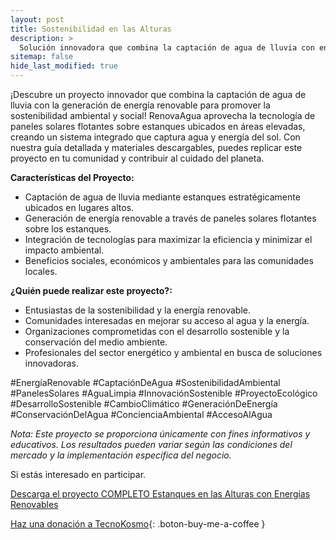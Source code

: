```yaml
---
layout: post
title: Sostenibilidad en las Alturas
description: >
  Solución innovadora que combina la captación de agua de lluvia con energía renovable para promover la sostenibilidad ambiental.
sitemap: false
hide_last_modified: true
---
```


¡Descubre un proyecto innovador que combina la captación de agua de lluvia con la generación de energía renovable para promover la sostenibilidad ambiental y social! RenovaAgua aprovecha la tecnología de paneles solares flotantes sobre estanques ubicados en áreas elevadas, creando un sistema integrado que captura agua y energía del sol. Con nuestra guía detallada y materiales descargables, puedes replicar este proyecto en tu comunidad y contribuir al cuidado del planeta.

**Características del Proyecto:**
- Captación de agua de lluvia mediante estanques estratégicamente ubicados en lugares altos.
- Generación de energía renovable a través de paneles solares flotantes sobre los estanques.
- Integración de tecnologías para maximizar la eficiencia y minimizar el impacto ambiental.
- Beneficios sociales, económicos y ambientales para las comunidades locales.

**¿Quién puede realizar este proyecto?:**
- Entusiastas de la sostenibilidad y la energía renovable.
- Comunidades interesadas en mejorar su acceso al agua y la energía.
- Organizaciones comprometidas con el desarrollo sostenible y la conservación del medio ambiente.
- Profesionales del sector energético y ambiental en busca de soluciones innovadoras.

#EnergíaRenovable #CaptaciónDeAgua #SostenibilidadAmbiental #PanelesSolares #AguaLimpia #InnovaciónSostenible #ProyectoEcológico #DesarrolloSostenible #CambioClimático #GeneraciónDeEnergía #ConservaciónDelAgua #ConcienciaAmbiental #AccesoAlAgua

*Nota: Este proyecto se proporciona únicamente con fines informativos y educativos. Los resultados pueden variar según las condiciones del mercado y la implementación específica del negocio.*

Si estás interesado en participar.

[Descarga el proyecto COMPLETO Estanques en las Alturas con Energías Renovables]()

[Haz una donación a TecnoKosmo](https://www.buymeacoffee.com/nain.taleb){: .boton-buy-me-a-coffee }

<object data="../estanqueCaptadorEnergiaRenovable.pdf" width="100%" height="600" type='application/pdf'></object>
